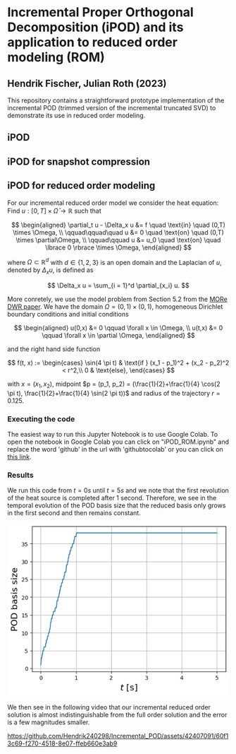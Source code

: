 # Incremental Proper Orthogonal Decomposition (iPOD) and its application to reduced order modeling (ROM)
## Hendrik Fischer, Julian Roth (2023)

This repository contains a straightforward prototype implementation of the incremental POD (trimmed version of the incremental truncated SVD) to demonstrate its use in reduced order modeling.

## iPOD


## iPOD for snapshot compression



## iPOD for reduced order modeling

For our incremental reduced order model we consider the heat equation: <br>
Find $u: [0,T] \times \bar\Omega \rightarrow \mathbb{R}$ such that

$$
\begin{aligned}
\partial_t u  - \Delta_x u &= f \quad \text{in} \quad (0,T) \times \Omega, \\
\qquad\qquad\quad  u &= 0 \quad \text{on} \quad (0,T) \times \partial\Omega, \\
\qquad\qquad  u &= u_0 \quad \text{on} \quad \lbrace 0 \rbrace \times \Omega,
\end{aligned}
$$

where $\Omega \subset \mathbb{R}^d$ with $d \in \lbrace 1, 2, 3 \rbrace$ is an open domain and the Laplacian of $u$, denoted by $\Delta_x u$, is defined as

$$
\Delta_x u = \sum_{i = 1}^d \partial_{x_i} u.
$$

More conretely, we use the model problem from Section 5.2 from the [MORe DWR paper](https://doi.org/10.48550/arXiv.2304.01140). 
We have the domain $\Omega = (0,1) \times (0,1)$, homogeneous Dirichlet boundary conditions and initial conditions

$$
\begin{aligned}
u(0,x) &= 0 \qquad \forall x \in \Omega, \\
u(t,x) &= 0 \qquad \forall x \in \partial \Omega,
\end{aligned}
$$

and the right hand side function

$$
f(t, x) := \begin{cases}
        \sin(4 \pi t)  & \text{if } (x_1 - p_1)^2 + (x_2 - p_2)^2 < r^2,\\
        0 & \text{else},
    \end{cases}
$$

with $x = (x_1, x_2)$, midpoint $p = (p_1, p_2) = (\frac{1}{2}+\frac{1}{4} \cos(2 \pi t), \frac{1}{2}+\frac{1}{4} \sin(2 \pi t))$ and radius of the trajectory $r=0.125$.


### Executing the code
The easiest way to run this Jupyter Notebook is to use Google Colab. To open the notebook in Google Colab you can click on "iPOD_ROM.ipynb" and replace the word 'github' in the url with 'githubtocolab' or you can click on [this link](https://colab.research.google.com/github/Hendrik240298/Incremental_POD/blob/main/iPOD_ROM.ipynb).

### Results

We run this code from $t = 0 s$ until $t = 5 s$ and we note that the first revolution of the heat source is completed after 1 second. Therefore, we see in the temporal evolution of the POD basis size that the reduced basis only grows in the first second and then remains constant.

![heat_reduced_basis](https://github.com/Hendrik240298/Incremental_POD/blob/main/media/reduced_basis_heat.png)

We then see in the following video that our incremental reduced order solution is almost indistinguishable from the full order solution and the error is a few magnitudes smaller.

https://github.com/Hendrik240298/Incremental_POD/assets/42407091/60f13c69-f270-4518-8e07-ffeb660e3ab9
